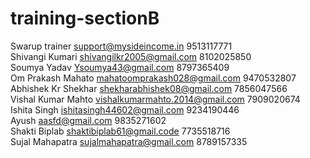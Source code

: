 # training-sectionB

Swarup trainer support@mysideincome.in 9513117771 </br>
Shivangi Kumari shivangilkr2005@gmail.com 8102025850 </br>
Soumya Yadav Ysoumya43@gmail.com 8797365409 </br>
Om Prakash Mahato mahatoomprakash028@gmail.com 9470532807 </br>
Abhishek Kr Shekhar shekharabhishek08@gmail.com 7856047566 </br>
Vishal Kumar Mahto vishalkumarmahto.2014@gmail.com 7909020674 </br>
Ishita Singh ishitasingh44602@gmail.com 9234190446 </br>
Ayush aasfd@gmail.com 9835271602 </br>
Shakti Biplab shaktibiplab61@gmail.code 7735518716</br>
Sujal Mahapatra sujalmahapatra@gmail.com 8789157335 </br>
